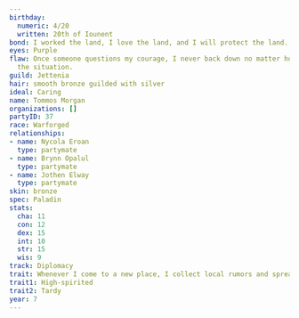 ```yaml
---
birthday:
  numeric: 4/20
  written: 20th of Iounent
bond: I worked the land, I love the land, and I will protect the land.
eyes: Purple
flaw: Once someone questions my courage, I never back down no matter how dangerous
  the situation.
guild: Jettenia
hair: smooth bronze guilded with silver
ideal: Caring
name: Tommos Morgan
organizations: []
partyID: 37
race: Warforged
relationships:
- name: Nycola Eroan
  type: partymate
- name: Brynn Opalul
  type: partymate
- name: Jothen Elway
  type: partymate
skin: bronze
spec: Paladin
stats:
  cha: 11
  con: 12
  dex: 15
  int: 10
  str: 15
  wis: 9
track: Diplomacy
trait: Whenever I come to a new place, I collect local rumors and spread gossip.
trait1: High-spirited
trait2: Tardy
year: 7
---
```


